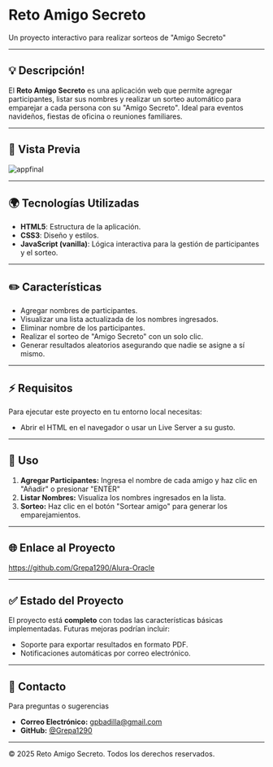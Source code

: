 # Reto Amigo Secreto

Un proyecto interactivo para  realizar sorteos de "Amigo Secreto" 

---

## 💡 Descripción!


El **Reto Amigo Secreto** es una aplicación web que permite agregar participantes, listar sus nombres y realizar un sorteo automático para emparejar a cada persona con su "Amigo Secreto". Ideal para eventos navideños, fiestas de oficina o reuniones familiares.

---

## 🎨 Vista Previa


![appfinal](https://github.com/user-attachments/assets/821bacea-fd6a-4ae8-a1f8-ba3e738d6122)

---

## 🌍 Tecnologías Utilizadas

- **HTML5**: Estructura de la aplicación.
- **CSS3**: Diseño y estilos.
- **JavaScript (vanilla)**: Lógica interactiva para la gestión de participantes y el sorteo.

---

## ✏️ Características

- Agregar nombres de participantes.
- Visualizar una lista actualizada de los nombres ingresados.
- Eliminar nombre de los participantes.
- Realizar el sorteo de "Amigo Secreto" con un solo clic.
- Generar resultados aleatorios asegurando que nadie se asigne a sí mismo.

---

## ⚡ Requisitos

Para ejecutar este proyecto en tu entorno local necesitas:

- Abrir el HTML en el navegador o usar un Live Server a su gusto.

---

## 🔨 Uso

1. **Agregar Participantes:** Ingresa el nombre de cada amigo y haz clic en "Añadir" o presionar "ENTER"
2. **Listar Nombres:** Visualiza los nombres ingresados en la lista.
3. **Sorteo:** Haz clic en el botón "Sortear amigo" para generar los emparejamientos.

---

## 🌐 Enlace al Proyecto

https://github.com/Grepa1290/Alura-Oracle

---

## ✅ Estado del Proyecto

El proyecto está **completo** con todas las características básicas implementadas. Futuras mejoras podrían incluir:

- Soporte para exportar resultados en formato PDF.
- Notificaciones automáticas por correo electrónico.


---

## 📧 Contacto

Para preguntas o sugerencias

- **Correo Electrónico:** gpbadilla@gmail.com
- **GitHub:** [@Grepa1290](https://github.com/GaryVT)

---

© 2025 Reto Amigo Secreto. Todos los derechos reservados.
